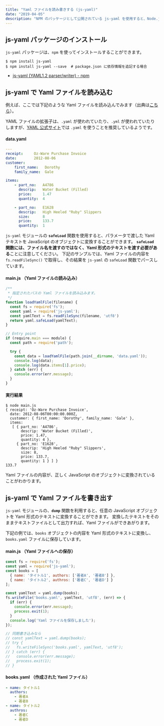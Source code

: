 ```yaml
---
title: "Yaml ファイルを読み書きする (js-yaml)"
date: "2019-04-05"
description: "NPM のパッケージとして公開されている js-yaml を使用すると、Node.js のプログラムから簡単に Yaml ファイルを扱うことができるようになります。"
---
```


js-yaml パッケージのインストール
----

`js-yaml` パッケージは、`npm` を使ってインストールすることができます。

```
$ npm install js-yaml
$ npm install js-yaml --save  # package.json に依存情報を追記する場合
```

- [js-yaml (YAML1.2 parser/writer) - npm](https://www.npmjs.com/package/js-yaml)


js-yaml で Yaml ファイルを読み込む
----

例えば、ここでは下記のような Yaml ファイルを読み込んでみます（出典は[こちら](https://en.wikipedia.org/wiki/YAML)）。

<div class="note">
YAML ファイルの拡張子は、<code>.yaml</code> が使われていたり、<code>.yml</code> が使われていたりしますが、<a target="_blank" href="https://yaml.org/faq.html">YAML 公式サイト</a>では <code>.yaml</code> を使うことを推奨しているようです。
</div>

#### data.yaml

```yaml
---
receipt:     Oz-Ware Purchase Invoice
date:        2012-08-06
customer:
    first_name:   Dorothy
    family_name:  Gale

items:
    - part_no:   A4786
      descrip:   Water Bucket (Filled)
      price:     1.47
      quantity:  4

    - part_no:   E1628
      descrip:   High Heeled "Ruby" Slippers
      size:      8
      price:     133.7
      quantity:  1
```

`js-yaml` モジュールの **`safeLoad`** 関数を使用すると、パラメータで渡した Yaml テキストを JavaScript のオブジェクトに変換することができます。
**`safeLoad` 関数には、ファイル名を渡すのではなく、Yaml 形式のテキストを渡す必要がある**ことに注意してください。
下記のサンプルでは、Yaml ファイルの内容を `fs.readFileSync()` で取得し、その結果を `js-yaml` の `safeLoad` 関数でパースしています。

#### main.js （Yaml ファイルの読み込み）

```js
/**
 * 指定されたパスの Yaml ファイルを読み込みます。
 */
function loadYamlFile(filename) {
  const fs = require('fs');
  const yaml = require('js-yaml');
  const yamlText = fs.readFileSync(filename, 'utf8')
  return yaml.safeLoad(yamlText);
}

// Entry point
if (require.main === module) {
  const path = require('path');

  try {
    const data = loadYamlFile(path.join(__dirname, 'data.yaml'));
    console.log(data);
    console.log(data.items[1].price);
  } catch (err) {
    console.error(err.message);
  }
}
```

#### 実行結果

```
$ node main.js
{ receipt: 'Oz-Ware Purchase Invoice',
  date: 2012-08-06T00:00:00.000Z,
  customer: { first_name: 'Dorothy', family_name: 'Gale' },
  items:
   [ { part_no: 'A4786',
       descrip: 'Water Bucket (Filled)',
       price: 1.47,
       quantity: 4 },
     { part_no: 'E1628',
       descrip: 'High Heeled "Ruby" Slippers',
       size: 8,
       price: 133.7,
       quantity: 1 } ] }
133.7
```

Yaml ファイルの内容が、正しく JavaScript のオブジェクトに変換されていることがわかります。


js-yaml で Yaml ファイルを書き出す
----

`js-yaml` モジュールの、**`dump`** 関数を利用すると、任意の JavaScript オブジェクトを Yaml 形式のテキストに変換することができます。
変換したテキストをそのままテキストファイルとして出力すれば、Yaml ファイルができあがります。

下記の例では、`books` オブジェクトの内容を Yaml 形式のテキストに変換し、`books.yaml` ファイルに保存しています。

#### main.js （Yaml ファイルへの保存）

```js
const fs = require('fs');
const yaml = require('js-yaml');
const books = [
  { name: 'タイトル1', authors: ['著者A', '著者B'] },
  { name: 'タイトル2', authros: ['著者C', '著者D'] }
];

const yamlText = yaml.dump(books);
fs.writeFile('books.yaml', yamlText, 'utf8', (err) => {
  if (err) {
    console.error(err.message);
    process.exit(1);
  }
  console.log('Yaml ファイルを保存しました');
});

// 同期書き込みなら
// const yamlText = yaml.dump(books);
// try {
//   fs.writeFileSync('books.yaml', yamlText, 'utf8');
// } catch (err) {
//   console.error(err.message);
//   process.exit(1);
// }
```

#### books.yaml （作成された Yaml ファイル）

```yaml
- name: タイトル1
  authors:
    - 著者A
    - 著者B
- name: タイトル2
  authros:
    - 著者C
    - 著者D
```

